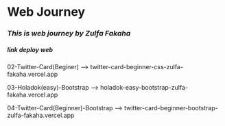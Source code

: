 # Web Journey
### _This is web journey by Zulfa Fakaha_

##### link deploy web 
02-Twitter-Card(Beginer) --> twitter-card-beginner-css-zulfa-fakaha.vercel.app

03-Holadok(easy)-Bootstrap --> holadok-easy-bootstrap-zulfa-fakaha.vercel.app

04-Twitter-Card(Beginner)-Bootstrap --> twitter-card-beginner-bootstrap-zulfa-fakaha.vercel.app
